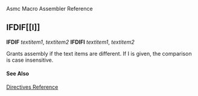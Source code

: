 Asmc Macro Assembler Reference

## IFDIF[[I]]

**IFDIF** _textitem1_, _textitem2_
**IFDIFI** _textitem1_, _textitem2_

Grants assembly if the text items are different. If I is given, the comparison is case insensitive.

#### See Also

[Directives Reference](readme.md)
